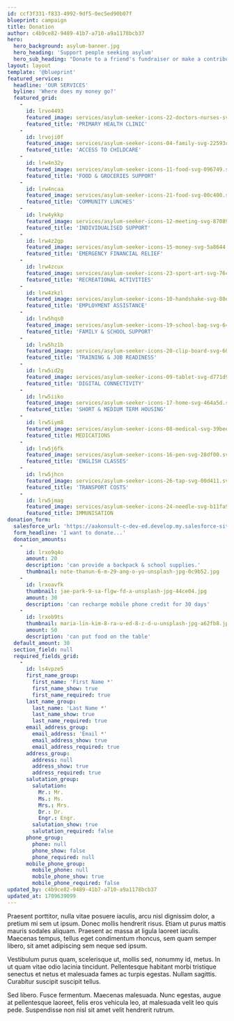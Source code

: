 ```yaml
---
id: ccf3f331-f833-4992-9df5-0ec5ed90b07f
blueprint: campaign
title: Donation
author: c4b9ce82-9489-41b7-a710-a9a1178bcb37
hero:
  hero_background: asylum-banner.jpg
  hero_heading: 'Support people seeking asylum'
  hero_sub_heading: "Donate to a friend's fundraiser or make a contribution directly to us"
layout: layout
template: '@blueprint'
featured_services:
  headline: 'OUR SERVICES'
  byline: 'Where does my money go?'
  featured_grid:
    -
      id: lrvo4493
      featured_image: services/asylum-seeker-icons-22-doctors-nurses-svg-bd63a2.svg
      featured_title: 'PRIMARY HEALTH CLINIC'
    -
      id: lrvoji0f
      featured_image: services/asylum-seeker-icons-04-family-svg-22593c.svg
      featured_title: 'ACCESS TO CHILDCARE'
    -
      id: lrw4n32y
      featured_image: services/asylum-seeker-icons-11-food-svg-096749.svg
      featured_title: 'FOOD & GROCERIES SUPPORT'
    -
      id: lrw4ncaa
      featured_image: services/asylum-seeker-icons-21-food-svg-00c400.svg
      featured_title: 'COMMUNITY LUNCHES'
    -
      id: lrw4ykkp
      featured_image: services/asylum-seeker-icons-12-meeting-svg-87089b.svg
      featured_title: 'INDIVIDUALISED SUPPORT'
    -
      id: lrw4z2gp
      featured_image: services/asylum-seeker-icons-15-money-svg-5a8644.svg
      featured_title: 'EMERGENCY FINANCIAL RELIEF'
    -
      id: lrw4zcux
      featured_image: services/asylum-seeker-icons-23-sport-art-svg-76c3d5.svg
      featured_title: 'RECREATIONAL ACTIVITIES'
    -
      id: lrw4zkzl
      featured_image: services/asylum-seeker-icons-10-handshake-svg-80ec5b.svg
      featured_title: 'EMPLOYMENT ASSISTANCE'
    -
      id: lrw5hqs0
      featured_image: services/asylum-seeker-icons-19-school-bag-svg-6404e7.svg
      featured_title: 'FAMILY & SCHOOL SUPPORT'
    -
      id: lrw5hz1b
      featured_image: services/asylum-seeker-icons-20-clip-board-svg-6041cd.svg
      featured_title: 'TRAINING & JOB READINESS'
    -
      id: lrw5id2g
      featured_image: services/asylum-seeker-icons-09-tablet-svg-d771d9.svg
      featured_title: 'DIGITAL CONNECTIVITY'
    -
      id: lrw5iiko
      featured_image: services/asylum-seeker-icons-17-home-svg-464a5d.svg
      featured_title: 'SHORT & MEDIUM TERM HOUSING'
    -
      id: lrw5iym8
      featured_image: services/asylum-seeker-icons-08-medical-svg-39beef.svg
      featured_title: MEDICATIONS
    -
      id: lrw5j6fk
      featured_image: services/asylum-seeker-icons-16-pen-svg-28df00.svg
      featured_title: 'ENGLISH CLASSES'
    -
      id: lrw5jhcn
      featured_image: services/asylum-seeker-icons-26-tap-svg-00d411.svg
      featured_title: 'TRANSPORT COSTS'
    -
      id: lrw5jmag
      featured_image: services/asylum-seeker-icons-24-needle-svg-b11fa9.svg
      featured_title: IMMUNISATION
donation_form:
  salesforce_url: 'https://aakonsult-c-dev-ed.develop.my.salesforce-sites.com/aakpay__checkoutm?key=a0uQE0000001K7x&Token=XR1GoAZmxQIaYl_2FIMbS6t4erY3RwQOo8Ruel0CHRgrQ_3D'
  form_headline: 'I want to donate...'
  donation_amounts:
    -
      id: lrxo9q4o
      amount: 20
      description: 'can provide a backpack & school supplies.'
      thumbnail: note-thanun-6-m-29-ang-o-yo-unsplash-jpg-0c9b52.jpg
    -
      id: lrxoavfk
      thumbnail: jae-park-9-sa-flgw-fd-a-unsplash-jpg-44ce04.jpg
      amount: 30
      description: 'can recharge mobile phone credit for 30 days'
    -
      id: lrxob9ts
      thumbnail: maria-lin-kim-8-ra-u-ed-8-z-d-u-unsplash-jpg-a62fb8.jpg
      amount: 50
      description: 'can put food on the table'
  default_amount: 30
  section_field: null
  required_fields_grid:
    -
      id: ls4vpze5
      first_name_group:
        first_name: 'First Name *'
        first_name_show: true
        first_name_required: true
      last_name_group:
        last_name: 'Last Name *'
        last_name_show: true
        last_name_required: true
      email_address_group:
        email_address: 'Email *'
        email_address_show: true
        email_address_required: true
      address_group:
        address: null
        address_show: true
        address_required: true
      salutation_group:
        salutation:
          Mr.: Mr.
          Ms.: Ms.
          Mrs.: Mrs.
          Dr.: Dr.
          Engr.: Engr.
        salutation_show: true
        salutation_required: false
      phone_group:
        phone: null
        phone_show: false
        phone_required: null
      mobile_phone_group:
        mobile_phone: null
        mobile_phone_show: true
        mobile_phone_required: false
updated_by: c4b9ce82-9489-41b7-a710-a9a1178bcb37
updated_at: 1709639099
---
```

Praesent porttitor, nulla vitae posuere iaculis, arcu nisl dignissim dolor, a pretium mi sem ut ipsum. Donec mollis hendrerit risus. Etiam ut purus mattis mauris sodales aliquam. Praesent ac massa at ligula laoreet iaculis. Maecenas tempus, tellus eget condimentum rhoncus, sem quam semper libero, sit amet adipiscing sem neque sed ipsum.

Vestibulum purus quam, scelerisque ut, mollis sed, nonummy id, metus. In ut quam vitae odio lacinia tincidunt. Pellentesque habitant morbi tristique senectus et netus et malesuada fames ac turpis egestas. Nullam sagittis. Curabitur suscipit suscipit tellus.

Sed libero. Fusce fermentum. Maecenas malesuada. Nunc egestas, augue at pellentesque laoreet, felis eros vehicula leo, at malesuada velit leo quis pede. Suspendisse non nisl sit amet velit hendrerit rutrum.